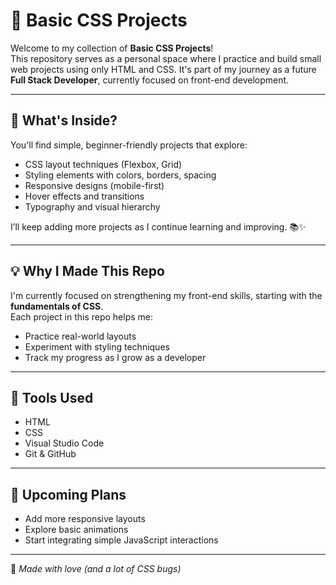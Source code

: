 # 🎨 Basic CSS Projects

Welcome to my collection of **Basic CSS Projects**!  
This repository serves as a personal space where I practice and build small web projects using only HTML and CSS. It's part of my journey as a future **Full Stack Developer**, currently focused on front-end development.

---

## 📁 What's Inside?

You'll find simple, beginner-friendly projects that explore:

- CSS layout techniques (Flexbox, Grid)
- Styling elements with colors, borders, spacing
- Responsive designs (mobile-first)
- Hover effects and transitions
- Typography and visual hierarchy

I’ll keep adding more projects as I continue learning and improving. 📚✨

---

## 💡 Why I Made This Repo

I'm currently focused on strengthening my front-end skills, starting with the **fundamentals of CSS**.  
Each project in this repo helps me:
- Practice real-world layouts
- Experiment with styling techniques
- Track my progress as I grow as a developer

---

## 🚀 Tools Used

- HTML  
- CSS  
- Visual Studio Code  
- Git & GitHub  

---

## 📌 Upcoming Plans

- Add more responsive layouts  
- Explore basic animations  
- Start integrating simple JavaScript interactions

---

🖤 *Made with love (and a lot of CSS bugs)*  
